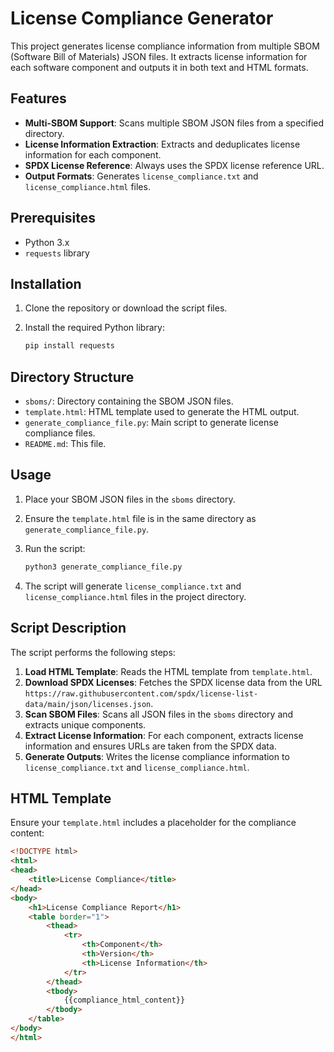 # License Compliance Generator

This project generates license compliance information from multiple SBOM (Software Bill of Materials) JSON files. It extracts license information for each software component and outputs it in both text and HTML formats.

## Features

- **Multi-SBOM Support**: Scans multiple SBOM JSON files from a specified directory.
- **License Information Extraction**: Extracts and deduplicates license information for each component.
- **SPDX License Reference**: Always uses the SPDX license reference URL.
- **Output Formats**: Generates `license_compliance.txt` and `license_compliance.html` files.

## Prerequisites

- Python 3.x
- `requests` library

## Installation

1. Clone the repository or download the script files.
2. Install the required Python library:

    ```bash
    pip install requests
    ```

## Directory Structure

- `sboms/`: Directory containing the SBOM JSON files.
- `template.html`: HTML template used to generate the HTML output.
- `generate_compliance_file.py`: Main script to generate license compliance files.
- `README.md`: This file.

## Usage

1. Place your SBOM JSON files in the `sboms` directory.
2. Ensure the `template.html` file is in the same directory as `generate_compliance_file.py`.
3. Run the script:

    ```bash
    python3 generate_compliance_file.py
    ```

4. The script will generate `license_compliance.txt` and `license_compliance.html` files in the project directory.

## Script Description

The script performs the following steps:

1. **Load HTML Template**: Reads the HTML template from `template.html`.
2. **Download SPDX Licenses**: Fetches the SPDX license data from the URL `https://raw.githubusercontent.com/spdx/license-list-data/main/json/licenses.json`.
3. **Scan SBOM Files**: Scans all JSON files in the `sboms` directory and extracts unique components.
4. **Extract License Information**: For each component, extracts license information and ensures URLs are taken from the SPDX data.
5. **Generate Outputs**: Writes the license compliance information to `license_compliance.txt` and `license_compliance.html`.

## HTML Template

Ensure your `template.html` includes a placeholder for the compliance content:

```html
<!DOCTYPE html>
<html>
<head>
    <title>License Compliance</title>
</head>
<body>
    <h1>License Compliance Report</h1>
    <table border="1">
        <thead>
            <tr>
                <th>Component</th>
                <th>Version</th>
                <th>License Information</th>
            </tr>
        </thead>
        <tbody>
            {{compliance_html_content}}
        </tbody>
    </table>
</body>
</html>
